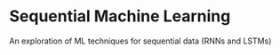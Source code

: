 # Sequential Machine Learning
An exploration of ML techniques for sequential data (RNNs and LSTMs) 
